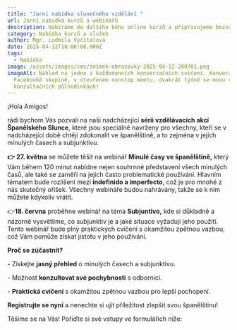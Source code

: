 ```yaml
---
title: "Jarní nabídka slunečného vzdělání "
url: Jarní nabídka kurzů a webinářů
description: Nabíráme do dalšího běhu online kurzů a připravujeme bezvadné webináře!
category: Nabídka kurzů a služeb
author: Mgr. Ludmila Vyčítalová
date: 2025-04-12T18:06:00.000Z
tags:
  - Nabídka
image: /assets/images/cms/snímek-obrazovky-2025-04-12-200701.png
imageAlt: Náhled na jedno z každodenních konverzačních cvičení. Konverzuje se ve
  Facebooké skupině, v otevřeném nonstop meetu, dvakrát týdně se mnou v
  konzultačních půlhodinkách!
---
```

¡Hola Amigos!

rádi bychom Vás pozvali na naši nadcházející **sérii vzdělávacích akcí Španělského Slunce**, které jsou speciálně navrženy pro všechny, kteří se v nadcházející době chtějí zdokonalit ve španělštině, a to zejména v jejích minulých časech a subjunktivu.

**👉 27. května** se můžete těšit na webinář **Minulé časy ve španělštině,** který Vám během 120 minut nabídne nejen souhrnné představení všech minulých časů, ale také se zaměří na jejich často problematické používání. Hlavním tématem bude rozlišení mezi **indefinido a imperfecto**, což je pro mnohé z nás skutečný oříšek. Všechny webináře budou nahrávány, takže se k nim můžete kdykoliv vrátit.

 👉**18. června** proběhne webinář na téma **Subjuntivo,** kde si důkladně a názorně vysvětlíme, co subjunktiv je a jaké situace vyžadují jeho použití. Tento webinář bude plný praktických cvičení s okamžitou zpětnou vazbou, což Vám pomůže získat jistotu v jeho používání.

**Proč se zúčastnit?**

\- Získejte **jasný přehled** o minulých časech a subjunktivu.

\- Možnost **konzultovat své pochybnosti** s odbornicí.

\- **Praktická cvičení** s okamžitou zpětnou vazbou pro lepší pochopení.

**Registrujte se nyní** a nenechte si ujít příležitost zlepšit svou španělštinu!

Těšíme se na Vás! Pořiďte si své vstupy ve formulářích níže:

<script type="text/javascript" src="https://form.fapi.cz/script.php?id=7f044949-f8db-471d-b63e-27f389fc1174"></script>

<br>

<br>

<script type="text/javascript" src="https://form.fapi.cz/script.php?id=53dd8eff-cfe7-45db-939f-005a7dce5408"></script>
